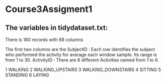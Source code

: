 # Course3Assigment1

## The variables in tidydataset.txt:

There is 180 records with 68 columns

The first two columns are the 
SubjectID : Each row identifies the subject who performed the activity for average each window sample. Its range is from 1 to 30. 
ActivityID : There are 6 different Activities named from 1 to 6.

1  WALKING
2  WALKING_UPSTAIRS
3  WALKING_DOWNSTAIRS
4  SITTING
5  STANDING
6  LAYING
